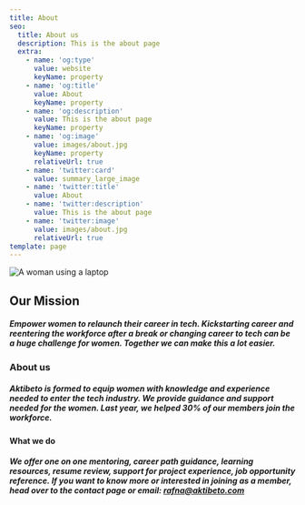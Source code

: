 ```yaml
---
title: About
seo:
  title: About us
  description: This is the about page
  extra:
    - name: 'og:type'
      value: website
      keyName: property
    - name: 'og:title'
      value: About
      keyName: property
    - name: 'og:description'
      value: This is the about page
      keyName: property
    - name: 'og:image'
      value: images/about.jpg
      keyName: property
      relativeUrl: true
    - name: 'twitter:card'
      value: summary_large_image
    - name: 'twitter:title'
      value: About
    - name: 'twitter:description'
      value: This is the about page
    - name: 'twitter:image'
      value: images/about.jpg
      relativeUrl: true
template: page
---
```

![A woman using a laptop](/images/about.jpg)

## **Our Mission**

##### Empower women to relaunch their career in tech. Kickstarting career and reentering the workforce after a break or changing career to tech can be a huge challenge for women. Together we can make this a lot easier.

### About us

##### Aktibeto is formed to equip women with knowledge and experience needed to enter the tech industry. We provide guidance and support needed for the women. Last year, we helped 30% of our members join the workforce.

#### What we do

##### We offer one on one mentoring, career path guidance, learning resources, resume review, support for project experience, job opportunity reference. If you want to know more or interested in joining as a member, head over to the contact page or email: rafna@aktibeto.com

